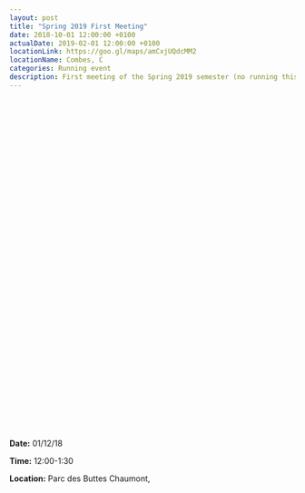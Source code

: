 ```yaml
---
layout: post
title: "Spring 2019 First Meeting"
date: 2018-10-01 12:00:00 +0100
actualDate: 2019-02-01 12:00:00 +0100
locationLink: https://goo.gl/maps/amCxjUQdcMM2
locationName: Combes, C
categories: Running event
description: First meeting of the Spring 2019 semester (no running this week).
---
```


<iframe style="float:right;" src="" width="800" height="600" frameborder="0" style="border:0" allowfullscreen></iframe>


**Date:** 01/12/18

**Time:** 12:00-1:30

**Location:** Parc des Buttes Chaumont,


&nbsp;
